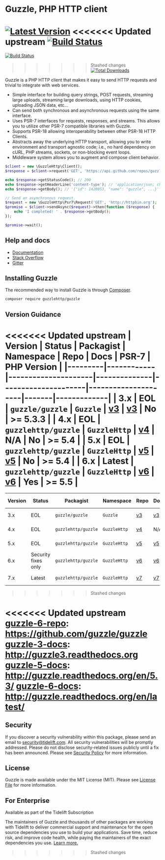 Guzzle, PHP HTTP client
=======================

[![Latest Version](https://img.shields.io/github/release/guzzle/guzzle.svg?style=flat-square)](https://github.com/guzzle/guzzle/releases)
<<<<<<< Updated upstream
[![Build Status](https://img.shields.io/travis/guzzle/guzzle.svg?style=flat-square)](https://travis-ci.org/guzzle/guzzle)
=======
[![Build Status](https://img.shields.io/github/actions/workflow/status/guzzle/guzzle/ci.yml?label=ci%20build&style=flat-square)](https://github.com/guzzle/guzzle/actions?query=workflow%3ACI)
>>>>>>> Stashed changes
[![Total Downloads](https://img.shields.io/packagist/dt/guzzlehttp/guzzle.svg?style=flat-square)](https://packagist.org/packages/guzzlehttp/guzzle)

Guzzle is a PHP HTTP client that makes it easy to send HTTP requests and
trivial to integrate with web services.

- Simple interface for building query strings, POST requests, streaming large
  uploads, streaming large downloads, using HTTP cookies, uploading JSON data,
  etc...
- Can send both synchronous and asynchronous requests using the same interface.
- Uses PSR-7 interfaces for requests, responses, and streams. This allows you
  to utilize other PSR-7 compatible libraries with Guzzle.
- Supports PSR-18 allowing interoperability between other PSR-18 HTTP Clients.
- Abstracts away the underlying HTTP transport, allowing you to write
  environment and transport agnostic code; i.e., no hard dependency on cURL,
  PHP streams, sockets, or non-blocking event loops.
- Middleware system allows you to augment and compose client behavior.

```php
$client = new \GuzzleHttp\Client();
$response = $client->request('GET', 'https://api.github.com/repos/guzzle/guzzle');

echo $response->getStatusCode(); // 200
echo $response->getHeaderLine('content-type'); // 'application/json; charset=utf8'
echo $response->getBody(); // '{"id": 1420053, "name": "guzzle", ...}'

// Send an asynchronous request.
$request = new \GuzzleHttp\Psr7\Request('GET', 'http://httpbin.org');
$promise = $client->sendAsync($request)->then(function ($response) {
    echo 'I completed! ' . $response->getBody();
});

$promise->wait();
```

## Help and docs

- [Documentation](http://guzzlephp.org/)
- [Stack Overflow](http://stackoverflow.com/questions/tagged/guzzle)
- [Gitter](https://gitter.im/guzzle/guzzle)


## Installing Guzzle

The recommended way to install Guzzle is through
[Composer](http://getcomposer.org).

```bash
composer require guzzlehttp/guzzle
```


## Version Guidance

<<<<<<< Updated upstream
| Version | Status     | Packagist           | Namespace    | Repo                | Docs                | PSR-7 | PHP Version |
|---------|------------|---------------------|--------------|---------------------|---------------------|-------|-------------|
| 3.x     | EOL        | `guzzle/guzzle`     | `Guzzle`     | [v3][guzzle-3-repo] | [v3][guzzle-3-docs] | No    | >= 5.3.3    |
| 4.x     | EOL        | `guzzlehttp/guzzle` | `GuzzleHttp` | [v4][guzzle-4-repo] | N/A                 | No    | >= 5.4      |
| 5.x     | EOL        | `guzzlehttp/guzzle` | `GuzzleHttp` | [v5][guzzle-5-repo] | [v5][guzzle-5-docs] | No    | >= 5.4      |
| 6.x     | Latest     | `guzzlehttp/guzzle` | `GuzzleHttp` | [v6][guzzle-6-repo] | [v6][guzzle-6-docs] | Yes   | >= 5.5      |
=======
| Version | Status              | Packagist           | Namespace    | Repo                | Docs                | PSR-7 | PHP Version  |
|---------|---------------------|---------------------|--------------|---------------------|---------------------|-------|--------------|
| 3.x     | EOL                 | `guzzle/guzzle`     | `Guzzle`     | [v3][guzzle-3-repo] | [v3][guzzle-3-docs] | No    | >=5.3.3,<7.0 |
| 4.x     | EOL                 | `guzzlehttp/guzzle` | `GuzzleHttp` | [v4][guzzle-4-repo] | N/A                 | No    | >=5.4,<7.0   |
| 5.x     | EOL                 | `guzzlehttp/guzzle` | `GuzzleHttp` | [v5][guzzle-5-repo] | [v5][guzzle-5-docs] | No    | >=5.4,<7.4   |
| 6.x     | Security fixes only | `guzzlehttp/guzzle` | `GuzzleHttp` | [v6][guzzle-6-repo] | [v6][guzzle-6-docs] | Yes   | >=5.5,<8.0   |
| 7.x     | Latest              | `guzzlehttp/guzzle` | `GuzzleHttp` | [v7][guzzle-7-repo] | [v7][guzzle-7-docs] | Yes   | >=7.2.5,<8.4 |
>>>>>>> Stashed changes

[guzzle-3-repo]: https://github.com/guzzle/guzzle3
[guzzle-4-repo]: https://github.com/guzzle/guzzle/tree/4.x
[guzzle-5-repo]: https://github.com/guzzle/guzzle/tree/5.3
<<<<<<< Updated upstream
[guzzle-6-repo]: https://github.com/guzzle/guzzle
[guzzle-3-docs]: http://guzzle3.readthedocs.org
[guzzle-5-docs]: http://guzzle.readthedocs.org/en/5.3/
[guzzle-6-docs]: http://guzzle.readthedocs.org/en/latest/
=======
[guzzle-6-repo]: https://github.com/guzzle/guzzle/tree/6.5
[guzzle-7-repo]: https://github.com/guzzle/guzzle
[guzzle-3-docs]: https://guzzle3.readthedocs.io/
[guzzle-5-docs]: https://docs.guzzlephp.org/en/5.3/
[guzzle-6-docs]: https://docs.guzzlephp.org/en/6.5/
[guzzle-7-docs]: https://docs.guzzlephp.org/en/latest/


## Security

If you discover a security vulnerability within this package, please send an email to security@tidelift.com. All security vulnerabilities will be promptly addressed. Please do not disclose security-related issues publicly until a fix has been announced. Please see [Security Policy](https://github.com/guzzle/guzzle/security/policy) for more information.

## License

Guzzle is made available under the MIT License (MIT). Please see [License File](LICENSE) for more information.

## For Enterprise

Available as part of the Tidelift Subscription

The maintainers of Guzzle and thousands of other packages are working with Tidelift to deliver commercial support and maintenance for the open source dependencies you use to build your applications. Save time, reduce risk, and improve code health, while paying the maintainers of the exact dependencies you use. [Learn more.](https://tidelift.com/subscription/pkg/packagist-guzzlehttp-guzzle?utm_source=packagist-guzzlehttp-guzzle&utm_medium=referral&utm_campaign=enterprise&utm_term=repo)
>>>>>>> Stashed changes
